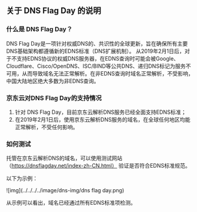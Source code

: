 ## 关于 DNS Flag Day 的说明

### 什么是 DNS Flag Day？

 DNS Flag Day是一项针对权威DNS的、共识性的全球更新，旨在确保所有主要DNS基础架构都遵循新的EDNS标准（DNS扩展机制）。
 从2019年2月1日后，对于不支持EDNS协议的权威DNS服务器，在EDNS查询时可能会被Google、Cloudflare、Cisco/OpenDNS、ISC/BIND等公共DNS、递归DNS标记为服务不可用，从而导致域名无法正常解析。在非EDNS查询时域名正常解析，不受影响，中国大陆地区绝大多数为非EDNS查询。
 
### 京东云对DNS Flag Day的支持情况

1. 针对 DNS Flag Day，目前京东云解析DNS服务已经全面支持EDNS标准；
2. 在2019年2月1日后，使用京东云解析DNS服务的域名，在全球任何地区均能正常解析，不受任何影响。 

### 如何测试
托管在京东云解析DNS的域名，可以使用测试网站（https://dnsflagday.net/index-zh-CN.html） 验证是否符合EDNS标准规范。

以下为示例：

![img](../../../../image/dns-img/dns flag day.png)

从示例可以看出，域名已经通过所有EDNS标准项检测。
